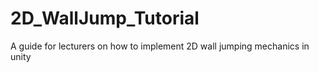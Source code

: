 # 2D_WallJump_Tutorial
A guide for lecturers on how to implement 2D wall jumping mechanics in unity
